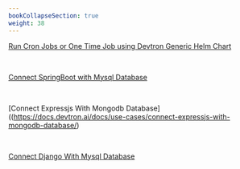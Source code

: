 ```yaml
---
bookCollapseSection: true
weight: 38
---
```


[Run Cron Jobs or One Time Job using Devtron Generic Helm Chart](https://docs.devtron.ai/docs/use-cases/devtron-generic-charts-to-run-cron-jobs-or-one-time-job/)

&nbsp;&nbsp;&nbsp; 

[Connect SpringBoot with Mysql Database](https://docs.devtron.ai/docs/use-cases/connect-spring-boot-with-mysql-database/)

&nbsp;&nbsp;

[Connect Expressjs With Mongodb Database]((https://docs.devtron.ai/docs/use-cases/connect-expressjs-with-mongodb-database/)


&nbsp;&nbsp;

[Connect Django With Mysql Database](https://docs.devtron.ai/docs/use-cases/connect-django-with-mysql-database/)


